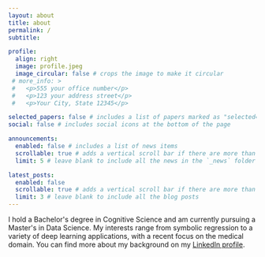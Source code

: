 ```yaml
---
layout: about
title: about
permalink: /
subtitle: 

profile:
  align: right
  image: profile.jpeg
  image_circular: false # crops the image to make it circular
 # more_info: >
 #   <p>555 your office number</p>
 #   <p>123 your address street</p>
 #   <p>Your City, State 12345</p>

selected_papers: false # includes a list of papers marked as "selected={true}"
social: false # includes social icons at the bottom of the page

announcements:
  enabled: false # includes a list of news items
  scrollable: true # adds a vertical scroll bar if there are more than 3 news items
  limit: 5 # leave blank to include all the news in the `_news` folder

latest_posts:
  enabled: false
  scrollable: true # adds a vertical scroll bar if there are more than 3 new posts items
  limit: 3 # leave blank to include all the blog posts
---
```


I hold a Bachelor's degree in Cognitive Science and am currently pursuing a Master's in Data Science. My interests range from symbolic regression to a variety of deep learning applications, with a recent focus on the medical domain.
You can find more about my background on my [LinkedIn profile](www.linkedin.com/in/lisa-artmann-702abb231).

